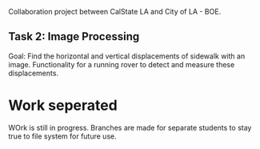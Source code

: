 Collaboration project between CalState LA and City of LA - BOE.

## Task 2: Image Processing
Goal: Find the horizontal and vertical displacements of sidewalk with an image. Functionality for a running rover to detect and measure these displacements. 

# Work seperated
WOrk is still in progress. Branches are made for separate students to stay true to file system for future use.
